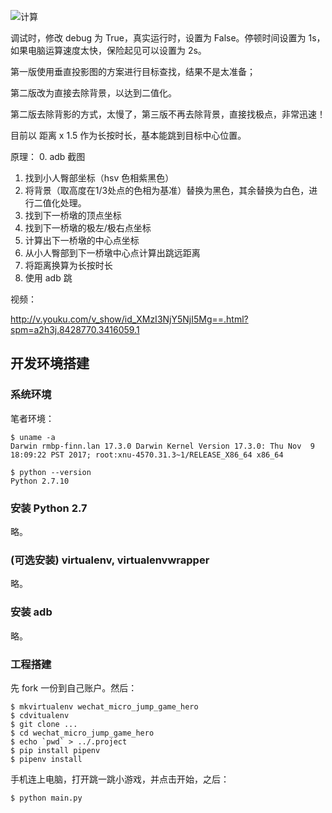 ![计算](http://upload-images.jianshu.io/upload_images/576195-fd957e0c51330db5.png?imageMogr2/auto-orient/strip%7CimageView2/2/w/1240)



调试时，修改 debug 为 True，真实运行时，设置为 False。停顿时间设置为 1s，如果电脑运算速度太快，保险起见可以设置为 2s。

第一版使用垂直投影图的方案进行目标查找，结果不是太准备；

第二版改为直接去除背景，以达到二值化。

第二版去除背影的方式，太慢了，第三版不再去除背景，直接找极点，非常迅速！

目前以 距离 x 1.5 作为长按时长，基本能跳到目标中心位置。

原理：
0. adb 截图
1. 找到小人臀部坐标（hsv 色相紫黑色）
2. 将背景（取高度在1/3处点的色相为基准）替换为黑色，其余替换为白色，进行二值化处理。
3. 找到下一桥墩的顶点坐标
4. 找到下一桥墩的极左/极右点坐标
5. 计算出下一桥墩的中心点坐标
6. 从小人臀部到下一桥墩中心点计算出跳远距离
7. 将距离换算为长按时长
8. 使用 adb 跳

视频：

http://v.youku.com/v_show/id_XMzI3NjY5NjI5Mg==.html?spm=a2h3j.8428770.3416059.1


## 开发环境搭建


### 系统环境

笔者环境：

    $ uname -a
    Darwin rmbp-finn.lan 17.3.0 Darwin Kernel Version 17.3.0: Thu Nov  9 18:09:22 PST 2017; root:xnu-4570.31.3~1/RELEASE_X86_64 x86_64

    $ python --version
    Python 2.7.10

### 安装 Python 2.7

略。

### (可选安装) virtualenv, virtualenvwrapper

略。

### 安装 adb

略。

### 工程搭建


先 fork 一份到自己账户。然后：

    $ mkvirtualenv wechat_micro_jump_game_hero
    $ cdvitualenv
    $ git clone ...
    $ cd wechat_micro_jump_game_hero
    $ echo `pwd` > ../.project
    $ pip install pipenv
    $ pipenv install

手机连上电脑，打开跳一跳小游戏，并点击开始，之后：

    $ python main.py
